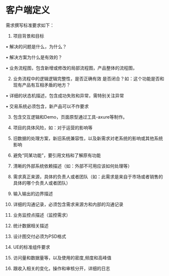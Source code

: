 # 客户端定义

需求撰写标准要求如下：

1.	项目背景和目标

•	解决的问题是什么，为什么？

•	解决方案为什么是有效的？

•	业务流程图，包含新增或修改的局部流程图，产品整体的流程图，

2.    业务流程中的逻辑逻辑完整性，是否正确有效 是否闭合？如：这个功能是否和现有产品有互相矛盾的地方？

•	详细的状态机描述，包含成功失败和异常，需特别关注异常

•	交易系统必须包含，新产品可以不作要求

3.	包含交互逻辑和Demo，页面原型通过工具-axure等制作。

4.	项目的具体风险，如：对于运营的影响等

5.	旧数据的处理方案，新旧系统兼容性，以及新需求对老系统的影响或其他系统影响

6.	避免“同某功能”，要引用文档和了解原有功能

7.	清晰的外部系统依赖描述（如：外部不可用应该如何处理等）

8.	需求真正来源，具体的负责人或者团队（如：此需求是来自于市场或者销售的具体的哪个负责人或者团队）

9.	输入输出的边界描述

10.	详细的沟通记录，必须包含需求来源方和内部的沟通记录

11.	业务监控点描述（监控需求）

 12.	统计数据相关描述

13.	设计图交付必须为PSD格式

14.	UE的标准组件要求

15.	访问量和数据量等，以及使用的密度,频度和高峰值

16.	跟收入相关的变化，操作和审核分开，详细的日志




